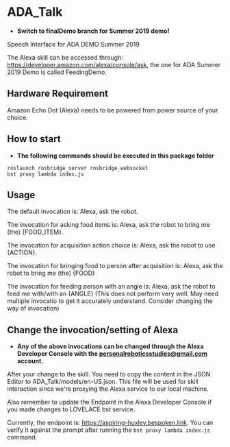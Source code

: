 # ADA_Talk

* **Switch to finalDemo branch for Summer 2019 demo!**

Speech Interface for ADA DEMO Summer 2019

The Alexa skill can be accessed through: https://developer.amazon.com/alexa/console/ask, the one for ADA Summer 2019 Demo is called FeedingDemo.

## Hardware Requirement
Amazon Echo Dot (Alexa) needs to be powered from power source of your choice.

## How to start
* **The following commands should be executed in this package folder**

```
roslaunch rosbridge_server rosbridge_websocket
bst proxy lambda index.js
```

## Usage
The default invocation is: Alexa, ask the robot.

The invocation for asking food items is: Alexa, ask the robot to bring me (the) {FOOD_ITEM}.

The invocation for acquisition action choice is: Alexa, ask the robot to use {ACTION}.

The invocation for bringing food to person after acquisition is: Alexa, ask the robot to bring me (the) {FOOD}

The invocation for feeding person with an angle is: Alexa, ask the robot to feed me with/with an {ANGLE} (This does not perform very well. May need multiple invocatio to get it accurately understand. Consider changing the way of invocation)

## Change the invocation/setting of Alexa
* **Any of the above invocations can be changed through the Alexa Developer Console with the personalroboticsstudies@gmail.com account.**

After your change to the skill. You need to copy the content in the JSON Editor to ADA_Talk/models/en-US.json. This file will be used for skill interaction since we're proxying the Alexa service to our local machine.

Also remember to update the Endpoint in the Alexa Developer Console if you made changes to LOVELACE bst service.

Currently, the endpoint is: https://aspiring-huxley.bespoken.link. You can verify it against the prompt after running the ```bst proxy lambda index.js``` command.
